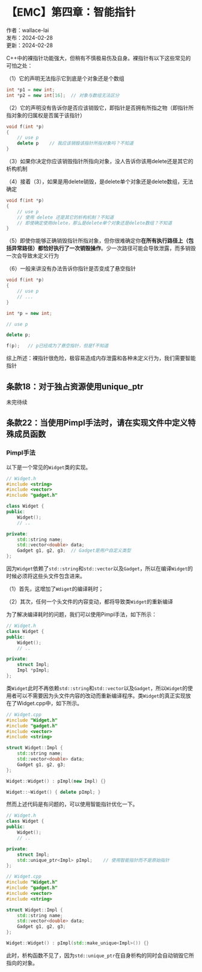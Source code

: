 # 【EMC】第四章：智能指针

作者：wallace-lai </br>
发布：2024-02-28 </br>
更新：2024-02-28 </br>

C++中的裸指针功能强大，但稍有不慎极易伤及自身。裸指针有以下这些常见的可怕之处：

（1）它的声明无法指示它到底是个对象还是个数组

```cpp
int *p1 = new int;
int *p2 = new int[16];  // 对象与数组无法区分
```

（2）它的声明没有告诉你是否应该销毁它，即指针是否拥有所指之物（即指针所指对象的归属权是否属于该指针）

```cpp
void f(int *p)
{
    // use p
    delete p    // 我应该销毁该指针所指对象吗？不知道
}
```

（3）如果你决定你应该销毁指针所指向对象，没人告诉你该用delete还是其它的析构机制


（4）接着（3），如果是用delete销毁，是delete单个对象还是delete数组，无法确定

```cpp
void f(int *p)
{
    // use p
    // 使用 delete 还是其它的析构机制？不知道
    // 即使确定使用delete，那么是delete单个对象还是delete数组？不知道
}
```

（5）即使你能够正确销毁指针所指对象，但你很难确定你**在所有执行路径上（包括异常路径）都恰好执行了一次销毁操作**。少一次路径可能会导致泄露，而多销毁一次会导致未定义行为

（6）一般来讲没有办法告诉你指针是否变成了悬空指针

```cpp
void f(int *p)
{
    // use p
    // ...
}

int *p = new int;

// use p

delete p;

f(p);   // p已经成为了悬空指针，但是f不知道
```

综上所述：裸指针很危险，极容易造成内存泄露和各种未定义行为，我们需要智能指针

## 条款18：对于独占资源使用unique_ptr

未完待续

## 条款22：当使用Pimpl手法时，请在实现文件中定义特殊成员函数

### Pimpl手法

以下是一个常见的`Widget`类的实现。

```cpp
// Widget.h
#include <string>
#include <vector>
#include "gadget.h"

class Widget {
public:
    Widget();
    // ..

private:
    std::string name;
    std::vector<double> data;
    Gadget g1, g2, g3;  // Gadget是用户自定义类型
};
```

因为`Widget`依赖了`std::string`和`std::vector`以及`Gadget`，所以在编译`Widget`的时候必须将这些头文件包含进来。

（1）首先，这增加了`Wdiget`的编译耗时；

（2）其次，任何一个头文件的内容变动，都将导致类`Widget`的重新编译

为了解决编译耗时的问题，我们可以使用Pimpl手法，如下所示：

```cpp
// Widget.h
class Widget {
public:
    Widget();
    // ..

private:
    struct Impl;
    Impl *pImpl;
};
```

类`Widget`此时不再依赖`std::string`和`std::vector`以及`Gadget`，所以`Widget`的使用者可以不需要因为头文件内容的改动而重新编译程序。类`Widget`的真正实现放在了Widget.cpp中，如下所示。

```cpp
// Widget.cpp
#include "Widget.h"
#include "gadget.h"
#include <vector>
#include <string>

struct Widget::Impl {
    std::string name;
    std::vector<double> data;
    Gadget g1, g2, g3;
};

Widget::Widget() : pImpl(new Impl) {}

Widget::~Widget() { delete pImpl; }
```

然而上述代码是有问题的，可以使用智能指针优化一下。

```cpp
// Widget.h
class Widget {
public:
    Widget();
    // ..

private:
    struct Impl;
    std::unique_ptr<Impl> pImpl;    // 使用智能指针而不是原始指针
};
```

```cpp
// Widget.cpp
#include "Widget.h"
#include "gadget.h"
#include <vector>
#include <string>

struct Widget::Impl {
    std::string name;
    std::vector<double> data;
    Gadget g1, g2, g3;
};

Widget::Widget() : pImpl(std::make_unique<Impl>()) {}
```

此时，析构函数不见了，因为`std::unique_ptr`在自身析构的同时会自动销毁它所指向的对象。
